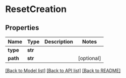 # ResetCreation


## Properties
Name | Type | Description | Notes
------------ | ------------- | ------------- | -------------
**type** | **str** |  | 
**path** | **str** |  | [optional] 

[[Back to Model list]](../README.md#documentation-for-models) [[Back to API list]](../README.md#documentation-for-api-endpoints) [[Back to README]](../README.md)


